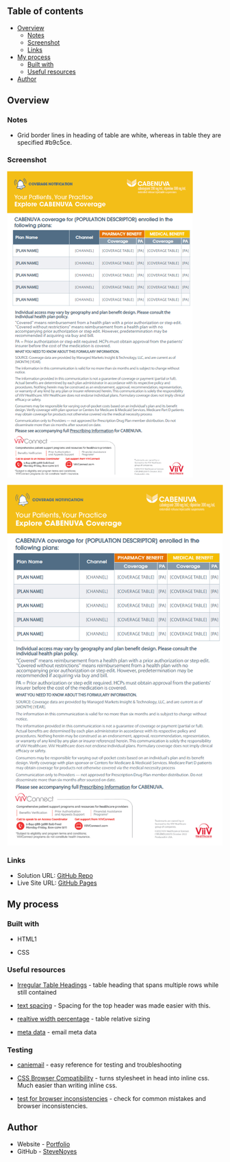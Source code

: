 ## Table of contents

- [Overview](#overview)
  - [Notes](#notes)
  - [Screenshot](#screenshot)
  - [Links](#links)
- [My process](#my-process)
  - [Built with](#built-with)
  - [Useful resources](#useful-resources)
- [Author](#author)

## Overview

### Notes

 - Grid border lines in heading of table are white, whereas in table they are specified #b9c5ce.

### Screenshot

![72ppi header and footer](./assets/screenshots/72ppi.jpg)

![300ppi header and footer](./assets/screenshots/html-assessment-ss.jpg)

### Links

- Solution URL: [GitHub Repo](https://github.com/SteveNoyes/html-assessment)
- Live Site URL: [GitHub Pages](https://stevenoyes.github.io/html-assessment/)

## My process

### Built with

- HTML1

- CSS 

### Useful resources

- [Irregular Table Headings](https://www.w3.org/WAI/tutorials/tables/irregular/) - table heading that spans multiple rows while still contained

- [text spacing](https://www.w3schools.com/css/css_text_spacing.asp) - Spacing for the top header was made easier with this.

- [realtive width percentage](https://www.w3schools.com/html/html_table_sizes.asp) - table relative sizing

- [meta data](https://www.goodemailcode.com/email-code/template.html) - email meta data 

### Testing

- [caniemail](https://www.caniemail.com/) - easy reference for testing and troubleshooting

- [CSS Browser Compatibility](https://www.campaignmonitor.com/css/) - turns stylesheet in head into inline css. Much easier than writing inline css.

- [test for browser inconsistencies](https://www.htmlemailcheck.com/check/) - check for common mistakes and browser inconsistencies.

## Author

- Website - [Portfolio](https://www.stevenmnoyes.com)
- GitHub - [SteveNoyes](https://github.com/SteveNoyes)